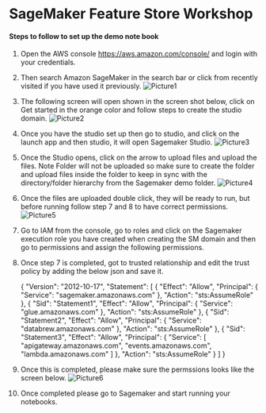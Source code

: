 # SageMaker Feature Store Workshop

#### Steps to follow to set up the demo note book 

1) Open the AWS console https://aws.amazon.com/console/ and login with your credentials.

2) Then search Amazon SageMaker in the search bar or click from recently visited if you have used it previously.
![Picture1](https://user-images.githubusercontent.com/94488096/190011837-641068db-73db-44ee-a295-6ea7d4ccc5be.png)

3) The following screen will open shown in the screen shot below, click on Get started in the orange color and follow steps to create the studio domain.
![Picture2](https://user-images.githubusercontent.com/94488096/190011870-ea1efc21-f8d8-40f6-83aa-0b9084108eb8.png)

4) Once you have the studio set up then go to studio, and click on the launch app and then studio, it will open Sagemaker Studio.
![Picture3](https://user-images.githubusercontent.com/94488096/190011907-3a291ee8-b611-46e5-8248-e10c9cdae0b2.png)

5) Once the Studio opens, click on the arrow to upload files and upload the files. Note Folder will not be uploaded so make sure to create the folder and upload files inside the folder to keep in sync with the directory/folder hierarchy from the Sagemaker demo folder.
![Picture4](https://user-images.githubusercontent.com/94488096/190011929-7b43441e-cdb5-4af0-80f4-39e286063158.png)

6) Once the files are uploaded double click, they will be ready to run, but before running follow step 7 and 8 to have correct permissions. 
![Picture5](https://user-images.githubusercontent.com/94488096/190011988-a58421d8-72d0-446a-b6c1-e3de2c567ca3.png)

7) Go to IAM from the console, go to roles and click on the Sagemaker execution role you have created when creating the SM domain and then go to permissions and assign the following permissions.

8) Once step 7 is completed, got to trusted relationship and edit the trust policy by adding the below json and save it.

    {
        "Version": "2012-10-17",
        "Statement": [
            {
                "Effect": "Allow",
                "Principal": {
                    "Service": "sagemaker.amazonaws.com"
                },
                "Action": "sts:AssumeRole"
            },
            {
                "Sid": "Statement1",
                "Effect": "Allow",
                "Principal": {
                    "Service": "glue.amazonaws.com"
                },
                "Action": "sts:AssumeRole"
            },
            {
                "Sid": "Statement2",
                "Effect": "Allow",
                "Principal": {
                    "Service": "databrew.amazonaws.com"
                },
                "Action": "sts:AssumeRole"
            },
            {
                "Sid": "Statement3",
                "Effect": "Allow",
                "Principal": {
                    "Service": [
                        "apigateway.amazonaws.com",
                        "events.amazonaws.com",
                        "lambda.amazonaws.com"
                    ]
                },
                "Action": "sts:AssumeRole"
            }
        ]
    }

9) Once  this is completed, please make sure the permssions looks like the screen below.
![Picture6](https://user-images.githubusercontent.com/94488096/190012009-8fc81ac3-0fe1-48fc-a823-1cf5c4add08a.png)

10) Once completed please go to Sagemaker and start running your notebooks. 





